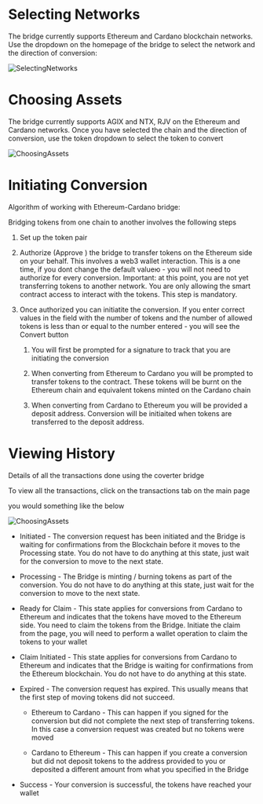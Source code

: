 # Selecting Networks

The bridge currently supports Ethereum and Cardano blockchain networks. Use the dropdown on the homepage of the bridge to select the network and the direction of conversion:

![SelectingNetworks](/assets/images/products/Bridge/selecting-networks.png)

# Choosing Assets

The bridge currently supports AGIX and NTX, RJV on the Ethereum and Cardano networks. Once you have selected the chain and the direction of conversion, use the token dropdown to select the token to convert

![ChoosingAssets](/assets/images/products/Bridge/choosing-assets.png)

# Initiating Conversion
Algorithm of working with Ethereum-Cardano bridge:

Bridging tokens from one chain to another involves the following steps

1. Set up the token pair

2. Authorize (Approve ) the bridge to transfer tokens on the Ethereum side on your behalf. This involves a web3 wallet interaction. This is a one time, if you dont change the default valueю - you will not need to authorize for every conversion. 
Important: at this point, you are not yet transferring tokens to another network. You are only allowing the smart contract access to interact with the tokens. This step is mandatory.

3. Once authorized you can initiatite the conversion. 
If you enter correct values in the field with the number of tokens and the number of allowed tokens is less than or equal to the number entered - you will see the Convert button

    1. You will first be prompted for a signature to track that you are initiating the conversion

    2. When converting from Ethereum to Cardano you will be prompted to transfer tokens to the contract. These tokens will be burnt on the Ethereum chain and equivalent tokens minted on the Cardano chain

    3. When converting from Cardano to Ethereum you will be provided a deposit address. Conversion will be initiaited when tokens are transferred to the deposit address.

# Viewing History
Details of all the transactions done using the coverter bridge

To view all the transactions, click on the transactions tab on the main page

you would something like the below 

![ChoosingAssets](/assets/images/products/Bridge/viewing-history.png)

* Initiated - The conversion request has been initiated and the Bridge is waiting for confirmations from the Blockchain before it moves to the Processing state. You do not have to do anything at this state, just wait for the conversion to move to the next state.

* Processing - The Bridge is minting / burning tokens as part of the conversion. You do not have to do anything at this state, just wait for the conversion to move to the next state.

* Ready for Claim - This state applies for conversions from Cardano to Ethereum and indicates that the tokens have moved to the Ethereum side. You need to claim the tokens from the Bridge. Initiate the claim from the page, you will need to perform a wallet operation to claim the tokens to your wallet

* Claim Initiated - This state applies for conversions from Cardano to Ethereum and indicates that the Bridge is waiting for confirmations from the Ethereum blockchain.  You do not have to do anything at this state.

* Expired - The conversion request has expired. This usually means that the first step of moving tokens did not succeed. 

    + Ethereum to Cardano - This can happen if you signed for the conversion but did not complete the next step of transferring tokens. In this case a conversion request was created but no tokens were moved

    + Cardano to Ethereum - This can happen if you create a conversion but did not deposit tokens to the address provided to you or deposited a different amount from what you specified in the Bridge

* Success - Your conversion is successful, the tokens have reached your wallet

